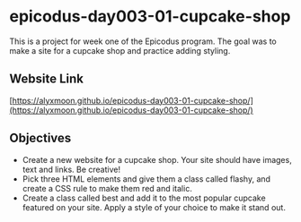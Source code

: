 # epicodus-day003-01-cupcake-shop

This is a project for week one of the Epicodus program. The goal was to make a site for a cupcake shop and practice adding styling.

## Website Link
[https://alyxmoon.github.io/epicodus-day003-01-cupcake-shop/](https://alyxmoon.github.io/epicodus-day003-01-cupcake-shop/)

## Objectives
- Create a new website for a cupcake shop. Your site should have images, text and links. Be creative!
- Pick three HTML elements and give them a class called flashy, and create a CSS rule to make them red and italic.
- Create a class called best and add it to the most popular cupcake featured on your site. Apply a style of your choice to make it stand out.
